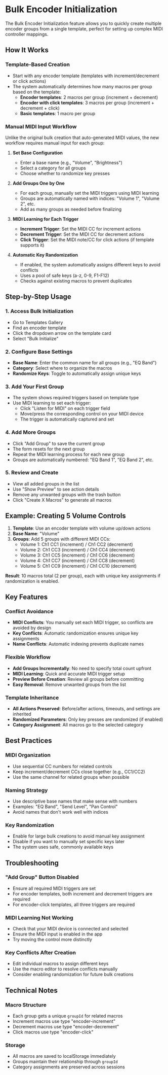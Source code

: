 # Bulk Encoder Initialization

The Bulk Encoder Initialization feature allows you to quickly create multiple encoder groups from a single template, perfect for setting up complex MIDI controller mappings.

## How It Works

### Template-Based Creation
- Start with any encoder template (templates with increment/decrement or click actions)
- The system automatically determines how many macros per group based on the template:
  - **Encoder templates**: 2 macros per group (increment + decrement)
  - **Encoder with click templates**: 3 macros per group (increment + decrement + click)
  - **Basic templates**: 1 macro per group

### Manual MIDI Input Workflow
Unlike the original bulk creation that auto-generated MIDI values, the new workflow requires manual input for each group:

1. **Set Base Configuration**
   - Enter a base name (e.g., "Volume", "Brightness")
   - Select a category for all groups
   - Choose whether to randomize key presses

2. **Add Groups One by One**
   - For each group, manually set the MIDI triggers using MIDI learning
   - Groups are automatically named with indices: "Volume 1", "Volume 2", etc.
   - Add as many groups as needed before finalizing

3. **MIDI Learning for Each Trigger**
   - **Increment Trigger**: Set the MIDI CC for increment actions
   - **Decrement Trigger**: Set the MIDI CC for decrement actions  
   - **Click Trigger**: Set the MIDI note/CC for click actions (if template supports it)

4. **Automatic Key Randomization**
   - If enabled, the system automatically assigns different keys to avoid conflicts
   - Uses a pool of safe keys (a-z, 0-9, F1-F12)
   - Checks against existing macros to prevent duplicates

## Step-by-Step Usage

### 1. Access Bulk Initialization
- Go to Templates Gallery
- Find an encoder template
- Click the dropdown arrow on the template card
- Select "Bulk Initialize"

### 2. Configure Base Settings
- **Base Name**: Enter the common name for all groups (e.g., "EQ Band")
- **Category**: Select where to organize the macros
- **Randomize Keys**: Toggle to automatically assign unique keys

### 3. Add Your First Group
- The system shows required triggers based on template type
- Use MIDI learning to set each trigger:
  - Click "Listen for MIDI" on each trigger field
  - Move/press the corresponding control on your MIDI device
  - The trigger is automatically captured and set

### 4. Add More Groups
- Click "Add Group" to save the current group
- The form resets for the next group
- Repeat the MIDI learning process for each new group
- Groups are automatically numbered: "EQ Band 1", "EQ Band 2", etc.

### 5. Review and Create
- View all added groups in the list
- Use "Show Preview" to see action details
- Remove any unwanted groups with the trash button
- Click "Create X Macros" to generate all macros

## Example: Creating 5 Volume Controls

1. **Template**: Use an encoder template with volume up/down actions
2. **Base Name**: "Volume"
3. **Groups**: Add 5 groups with different MIDI CCs:
   - Volume 1: Ch1 CC1 (increment) / Ch1 CC2 (decrement)
   - Volume 2: Ch1 CC3 (increment) / Ch1 CC4 (decrement)
   - Volume 3: Ch1 CC5 (increment) / Ch1 CC6 (decrement)
   - Volume 4: Ch1 CC7 (increment) / Ch1 CC8 (decrement)
   - Volume 5: Ch1 CC9 (increment) / Ch1 CC10 (decrement)

**Result**: 10 macros total (2 per group), each with unique key assignments if randomization is enabled.

## Key Features

### Conflict Avoidance
- **MIDI Conflicts**: You manually set each MIDI trigger, so conflicts are avoided by design
- **Key Conflicts**: Automatic randomization ensures unique key assignments
- **Name Conflicts**: Automatic indexing prevents duplicate names

### Flexible Workflow
- **Add Groups Incrementally**: No need to specify total count upfront
- **MIDI Learning**: Quick and accurate MIDI trigger setup
- **Preview Before Creation**: Review all groups before committing
- **Easy Removal**: Remove unwanted groups from the list

### Template Inheritance
- **All Actions Preserved**: Before/after actions, timeouts, and settings are inherited
- **Randomized Parameters**: Only key presses are randomized (if enabled)
- **Category Assignment**: All macros go to the selected category

## Best Practices

### MIDI Organization
- Use sequential CC numbers for related controls
- Keep increment/decrement CCs close together (e.g., CC1/CC2)
- Use the same channel for related groups when possible

### Naming Strategy
- Use descriptive base names that make sense with numbers
- Examples: "EQ Band", "Send Level", "Pan Control"
- Avoid names that don't work well with indices

### Key Randomization
- Enable for large bulk creations to avoid manual key assignment
- Disable if you want to manually set specific keys later
- The system uses safe, commonly available keys

## Troubleshooting

### "Add Group" Button Disabled
- Ensure all required MIDI triggers are set
- For encoder templates, both increment and decrement triggers are required
- For encoder-click templates, all three triggers are required

### MIDI Learning Not Working
- Check that your MIDI device is connected and selected
- Ensure the MIDI input is enabled in the app
- Try moving the control more distinctly

### Key Conflicts After Creation
- Edit individual macros to assign different keys
- Use the macro editor to resolve conflicts manually
- Consider enabling randomization for future bulk creations

## Technical Notes

### Macro Structure
- Each group gets a unique `groupId` for related macros
- Increment macros use type "encoder-increment"
- Decrement macros use type "encoder-decrement"  
- Click macros use type "encoder-click"

### Storage
- All macros are saved to localStorage immediately
- Groups maintain their relationship through `groupId`
- Category assignments are preserved across sessions 
